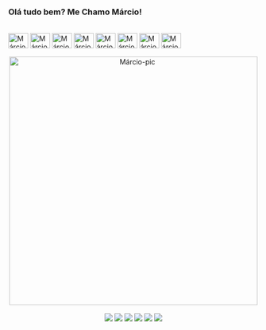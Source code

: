 ### Olá tudo bem? Me Chamo Márcio!

<link rel="stylesheet" href="https://cdn.jsdelivr.net/gh/devicons/devicon@v2.15.1/devicon.min.css">




  
<div style="display: inline_block"><br>
  <img align="center" alt="Márcio-Js" height="30" width="40" src="https://cdn.jsdelivr.net/gh/devicons/devicon/icons/javascript/javascript-original.svg">
  <img align="center" alt="Márcio-React" height="30" width="40" src="https://cdn.jsdelivr.net/gh/devicons/devicon/icons/react/react-original-wordmark.svg">
  <img align="center" alt="Márcio-HTML" height="30" width="40" src="https://cdn.jsdelivr.net/gh/devicons/devicon/icons/html5/html5-original-wordmark.svg">
  <img align="center" alt="Márcio-CSS" height="30" width="40" src="https://cdn.jsdelivr.net/gh/devicons/devicon/icons/css3/css3-original-wordmark.svg">
  <img align="center" alt="Márcio-Csharp" height="30" width="40" src="https://cdn.jsdelivr.net/gh/devicons/devicon/icons/csharp/csharp-original.svg">
  <img align="center" alt="Márcio-Java" height="30" width="40" src="https://cdn.jsdelivr.net/gh/devicons/devicon/icons/java/java-original-wordmark.svg">
  <img  align="center" alt="Márcio-Canvas" height="30" width="40" src="https://cdn.jsdelivr.net/gh/devicons/devicon/icons/canva/canva-original.svg">
  <img  align="center" alt="Márcio-.NetCore" height="30" width="40" src="https://cdn.jsdelivr.net/gh/devicons/devicon/icons/dotnetcore/dotnetcore-original.svg"> 
</div>


  
<div align="center"><br>
  <img align="center" alt="Márcio-pic" height="500"  width="500" style="aling="center";" src="https://i.pinimg.com/originals/e0/1f/cb/e01fcb86cc0e7e5632c6323c1cc0023d.gif">
</div>

<div align="center" ><br>
  <a href="https://www.youtube.com/channel/UC0kO_LePkjnXr2pxdH6wM7w" target="_blank"><img src="https://img.shields.io/badge/YouTube-FF0000?style=for-the-badge&logo=youtube&logoColor=white" target="_blank"></a>
  <a href="https://www.instagram.com/marciogomes_1/" target="_blank"><img src="https://img.shields.io/badge/Instagram-E4405F?style=for-the-badge&logo=instagram&logoColor=white"></a>
  <a href="Márcio Gomes#2636" target="_blank"><img src="https://img.shields.io/badge/Discord-7289DA?style=for-the-badge&logo=discord&logoColor=white"></a>
  <a href = "mailto:marcio.sant.gomes@gmail.com"><img src="https://img.shields.io/badge/-Gmail-%23333?style=for-the-badge&logo=gmail&logoColor=white" destino ="_blank"></a>
  <a href="https://www.linkedin.com/in/marciosgomes2781990/" target="_blank"><img src="https://img.shields.io/badge/LinkedIn-0077B5?style=for-the-badge&logo=linkedin&logoColor=white"><a>
  <a href="https://github.com/marcio-sgomes" target="_blank"><img src="https://img.shields.io/badge/GitHub-100000?style=for-the-badge&logo=github&logoColor=white"></a>
</div>
<!--
**marcio-sgomes/marcio-sgomes** is a ✨ _special_ ✨ repository because its `README.md` (this file) appears on your GitHub profile.

Here are some ideas to get you started:

- 🌱 I’m currently learning ...
- 👯 I’m looking to collaborate on ...
- 🤔 I’m looking for help with ...
- 💬 Ask me about ...
- 📫 How to reach me: ...
- 😄 Pronouns: ...
- ⚡ Fun fact: ...
-->
